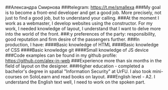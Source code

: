 ##Александра Смирнова
###telegram: https://t.me/smallexa
###My goal is to become a front-end developer and get a good job. More precisely, not just to find a good job, but to understand your calling.
###At the moment I work as a webmaster, I develop websites using the constructor. For my work, I needed knowledge of layout, I understand that I want to delve more into the world of the front.
###:y preferences of the party: responsibility, good reputation and firm desire of the passengers further.
###In production, I have:
####Basic knowledge of HTML
####Basic knowledge of CSS
####Basic knowledge git
####Small knowledge of JS device
###Code examples can be found in my github profile: https://github.com/alex-in-web
###Experience more than six months in the field of layout on the designer.
###Higher education - completed a bachelor's degree in spatial "Information Security" at UrFU. I also took mini-courses on SoloLearn and read books on layout.
###English level - A2. I understand the English text well, I need to work on the spoken part.
